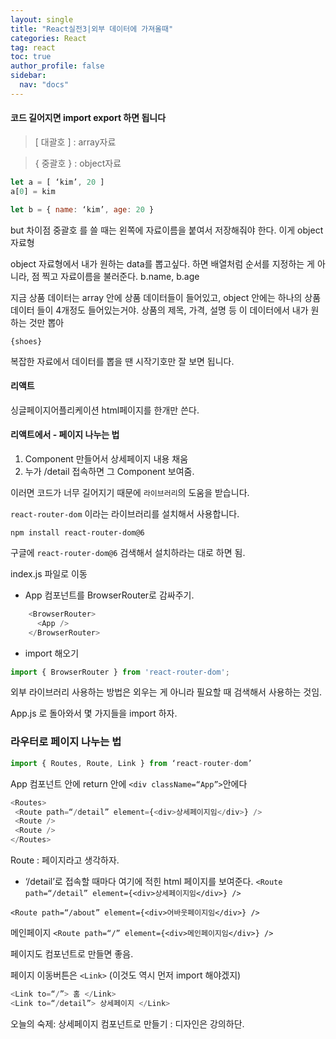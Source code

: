 ```yaml
---
layout: single
title: "React실전3|외부 데이터에 가져올때"
categories: React
tag: react
toc: true
author_profile: false
sidebar:
  nav: "docs"
---
```


#### 코드 길어지면 import export 하면 됩니다


> [ 대괄호 ] : array자료


> { 중괄호 } : object자료


```js
let a = [ ‘kim’, 20 ]
a[0] = kim
```


```js
let b = { name: ‘kim’, age: 20 }
```


but 차이점
중괄호 를 쓸 때는 왼쪽에 자료이름을 붙여서 저장해줘야 한다.
이게 object 자료형

object 자료형에서 내가 원하는 data를 뽑고싶다. 하면 
배열처럼 순서를 지정하는 게 아니라,
점 찍고 자료이름을 불러준다. b.name, b.age

지금 상품 데이터는 array 안에 상품 데이터들이 들어있고, 
object 안에는 하나의 상품 데이터 들이 4개정도 들어있는거야.
상품의 제목, 가격, 설명 등
이 데이터에서 내가 원하는 것만 뽑아


`{shoes}`


복잡한 자료에서 데이터를 뽑을 땐 시작기호만 잘 보면 됩니다.


#### 리액트
싱글페이지어플리케이션
html페이지를 한개만 쓴다.


#### 리액트에서 - 페이지 나누는 법 


1. Component 만들어서 상세페이지 내용 채움
2. 누가 /detail 접속하면 그 Component 보여줌.


이러면 코드가 너무 길어지기 때문에 
`라이브러리`의 도움을 받습니다.


`react-router-dom` 이라는 라이브러리를 설치해서 사용합니다.

```
npm install react-router-dom@6
```


구글에 `react-router-dom@6` 검색해서 설치하라는 대로 하면 됨.


index.js 파일로 이동
- App 컴포넌트를 BrowserRouter로 감싸주기.

```js
    <BrowserRouter>
      <App />
    </BrowserRouter>
```

- import 해오기
```js
import { BrowserRouter } from 'react-router-dom';
```


외부 라이브러리 사용하는 방법은 
외우는 게 아니라 필요할 때 검색해서 사용하는 것임.

App.js 로 돌아와서
몇 가지들을 import 하자.

### 라우터로 페이지 나누는 법


```js
import { Routes, Route, Link } from ‘react-router-dom’
```

App 컴포넌트 안에 return 안에 `<div className=“App”>`안에다


```js
<Routes>
 <Route path=“/detail” element={<div>상세페이지임</div>} />
 <Route />
 <Route />
</Routes>
```


Route : 페이지라고 생각하자. 
- ‘/detail’로 접속할 때마다 여기에 적힌 html 페이지를 보여준다.
 `<Route path=“/detail” element={<div>상세페이지임</div>} />`


 `<Route path=“/about” element={<div>어바웃페이지임</div>} />`

메인페이지
 `<Route path=“/” element={<div>메인페이지임</div>} />`


페이지도 컴포넌트로 만들면 좋음.


페이지 이동버튼은 `<Link>`
(이것도 역시 먼저 import 해야겠지)


```js
<Link to=“/”> 홈 </Link>
<Link to=“/detail”> 상세페이지 </Link>
```


오늘의 숙제: 상세페이지 컴포넌트로 만들기
: 디자인은  강의하단.
